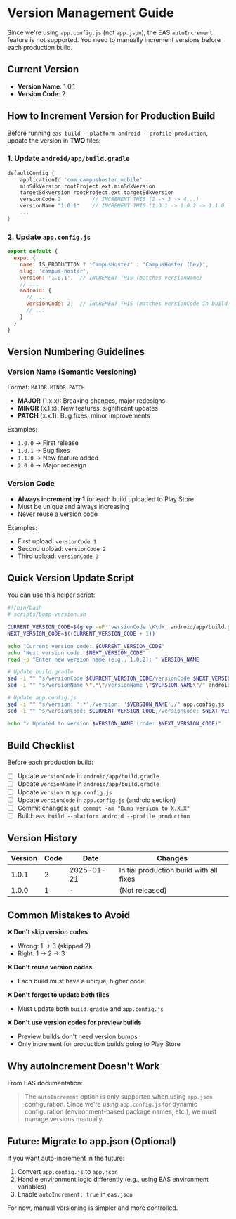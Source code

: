 # Version Management Guide

Since we're using `app.config.js` (not `app.json`), the EAS `autoIncrement` feature is not supported. You need to manually increment versions before each production build.

## Current Version

- **Version Name**: 1.0.1
- **Version Code**: 2

## How to Increment Version for Production Build

Before running `eas build --platform android --profile production`, update the version in **TWO** files:

### 1. Update `android/app/build.gradle`

```gradle
defaultConfig {
    applicationId 'com.campushoster.mobile'
    minSdkVersion rootProject.ext.minSdkVersion
    targetSdkVersion rootProject.ext.targetSdkVersion
    versionCode 2          // INCREMENT THIS (2 -> 3 -> 4...)
    versionName "1.0.1"    // INCREMENT THIS (1.0.1 -> 1.0.2 -> 1.1.0...)
    ...
}
```

### 2. Update `app.config.js`

```javascript
export default {
  expo: {
    name: IS_PRODUCTION ? 'CampusHoster' : 'CampusHoster (Dev)',
    slug: 'campus-hoster',
    version: '1.0.1',  // INCREMENT THIS (matches versionName)
    // ...
    android: {
      // ...
      versionCode: 2,  // INCREMENT THIS (matches versionCode in build.gradle)
      // ...
    }
  }
}
```

## Version Numbering Guidelines

### Version Name (Semantic Versioning)
Format: `MAJOR.MINOR.PATCH`

- **MAJOR** (1.x.x): Breaking changes, major redesigns
- **MINOR** (x.1.x): New features, significant updates
- **PATCH** (x.x.1): Bug fixes, minor improvements

Examples:
- `1.0.0` → First release
- `1.0.1` → Bug fixes
- `1.1.0` → New feature added
- `2.0.0` → Major redesign

### Version Code
- **Always increment by 1** for each build uploaded to Play Store
- Must be unique and always increasing
- Never reuse a version code

Examples:
- First upload: `versionCode 1`
- Second upload: `versionCode 2`
- Third upload: `versionCode 3`

## Quick Version Update Script

You can use this helper script:

```bash
#!/bin/bash
# scripts/bump-version.sh

CURRENT_VERSION_CODE=$(grep -oP 'versionCode \K\d+' android/app/build.gradle)
NEXT_VERSION_CODE=$((CURRENT_VERSION_CODE + 1))

echo "Current version code: $CURRENT_VERSION_CODE"
echo "Next version code: $NEXT_VERSION_CODE"
read -p "Enter new version name (e.g., 1.0.2): " VERSION_NAME

# Update build.gradle
sed -i "" "s/versionCode $CURRENT_VERSION_CODE/versionCode $NEXT_VERSION_CODE/" android/app/build.gradle
sed -i "" "s/versionName \".*\"/versionName \"$VERSION_NAME\"/" android/app/build.gradle

# Update app.config.js
sed -i "" "s/version: '.*',/version: '$VERSION_NAME',/" app.config.js
sed -i "" "s/versionCode: $CURRENT_VERSION_CODE,/versionCode: $NEXT_VERSION_CODE,/" app.config.js

echo "✓ Updated to version $VERSION_NAME (code: $NEXT_VERSION_CODE)"
```

## Build Checklist

Before each production build:

- [ ] Update `versionCode` in `android/app/build.gradle`
- [ ] Update `versionName` in `android/app/build.gradle`
- [ ] Update `version` in `app.config.js`
- [ ] Update `versionCode` in `app.config.js` (android section)
- [ ] Commit changes: `git commit -am "Bump version to X.X.X"`
- [ ] Build: `eas build --platform android --profile production`

## Version History

| Version | Code | Date | Changes |
|---------|------|------|---------|
| 1.0.1   | 2    | 2025-01-21 | Initial production build with all fixes |
| 1.0.0   | 1    | -    | (Not released) |

## Common Mistakes to Avoid

❌ **Don't skip version codes**
- Wrong: 1 → 3 (skipped 2)
- Right: 1 → 2 → 3

❌ **Don't reuse version codes**
- Each build must have a unique, higher code

❌ **Don't forget to update both files**
- Must update both `build.gradle` and `app.config.js`

❌ **Don't use version codes for preview builds**
- Preview builds don't need version bumps
- Only increment for production builds going to Play Store

## Why autoIncrement Doesn't Work

From EAS documentation:
> The `autoIncrement` option is only supported when using `app.json` configuration. Since we're using `app.config.js` for dynamic configuration (environment-based package names, etc.), we must manage versions manually.

## Future: Migrate to app.json (Optional)

If you want auto-increment in the future:

1. Convert `app.config.js` to `app.json`
2. Handle environment logic differently (e.g., using EAS environment variables)
3. Enable `autoIncrement: true` in `eas.json`

For now, manual versioning is simpler and more controlled.
